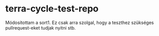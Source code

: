 # terra-cycle-test-repo
Módosítottam a sort1. Ez csak arra szolgal, hogy a teszthez szükséges pullrequest-eket tudjak nyitni stb.
